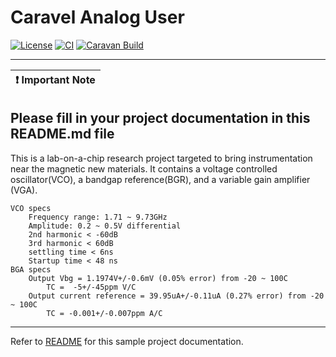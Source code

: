 # Caravel Analog User

[![License](https://img.shields.io/badge/License-Apache%202.0-blue.svg)](https://opensource.org/licenses/Apache-2.0) [![CI](https://github.com/efabless/caravel_user_project_analog/actions/workflows/user_project_ci.yml/badge.svg)](https://github.com/efabless/caravel_user_project_analog/actions/workflows/user_project_ci.yml) [![Caravan Build](https://github.com/efabless/caravel_user_project_analog/actions/workflows/caravan_build.yml/badge.svg)](https://github.com/efabless/caravel_user_project_analog/actions/workflows/caravan_build.yml)

---

| :exclamation: Important Note            |
|-----------------------------------------|

## Please fill in your project documentation in this README.md file 

This is a lab-on-a-chip research project targeted to bring instrumentation near the magnetic new materials. It contains a voltage controlled oscillator(VCO), a bandgap reference(BGR), and a variable gain amplifier (VGA).  
    
    VCO specs
        Frequency range: 1.71 ~ 9.73GHz
        Amplitude: 0.2 ~ 0.5V differential
        2nd harmonic < -60dB
        3rd harmonic < 60dB
        settling time < 6ns
        Startup time < 48 ns
    BGA specs
        Output Vbg = 1.1974V+/-0.6mV (0.05% error) from -20 ~ 100C
            TC =  -5+/-45ppm V/C
        Output current reference = 39.95uA+/-0.11uA (0.27% error) from -20 ~ 100C
            TC = -0.001+/-0.007ppm A/C
        



---

Refer to [README](docs/source/index.rst) for this sample project documentation. 
